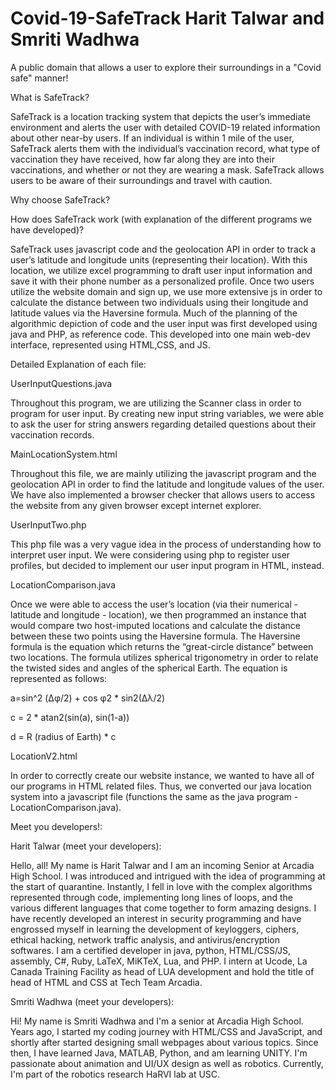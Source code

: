 # Covid-19-SafeTrack Harit Talwar and Smriti Wadhwa
A public domain that allows a user to explore their surroundings in a "Covid safe" manner!

What is SafeTrack?

SafeTrack is a location tracking system that depicts the user’s immediate environment and alerts the user with detailed COVID-19 related information about other near-by users. If an individual is within 1 mile of the user, SafeTrack alerts them with the individual’s vaccination record, what type of vaccination they have received, how far along they are into their vaccinations, and whether or not they are wearing a mask. SafeTrack allows users to be aware of their surroundings and travel with caution. 

Why choose SafeTrack? 

How does SafeTrack work (with explanation of the different programs we have developed)?

SafeTrack uses javascript code and the geolocation API in order to track a user’s latitude and longitude units (representing their location). With this location, we utilize excel programming to draft user input information and save it with their phone number as a personalized profile. Once two users utilize the website domain and sign up, we use more extensive js in order to calculate the distance between two individuals using their longitude and latitude values via the Haversine formula. Much of the planning of the algorithmic depiction of code and the user input was first developed using java and PHP, as reference code. This developed into one main web-dev interface, represented using HTML,CSS, and JS.

Detailed Explanation of each file:

UserInputQuestions.java

Throughout this program, we are utilizing the Scanner class in order to program for user input. By creating new input string variables, we were able to ask the user for string answers regarding detailed questions about their vaccination records.

MainLocationSystem.html

Throughout this file, we are mainly utilizing the javascript program and the geolocation API in order to find the latitude and longitude values of the user. We have also implemented a browser checker that allows users to access the website from any given browser except internet explorer.

UserInputTwo.php

This php file was a very vague idea in the process of understanding how to interpret user input. We were considering using php to register user profiles, but decided to implement our user input program in HTML, instead.

LocationComparison.java

Once we were able to access the user’s location (via their numerical - latitude and longitude - location), we then programmed an instance that would compare two host-imputed locations and calculate the distance between these two points using the Haversine formula. The Haversine formula is the equation which returns the “great-circle distance” between two locations. The formula utilizes spherical trigonometry in order to relate the twisted sides and angles of the spherical Earth. The equation is represented as follows: 


a=sin^2 (Δφ/2) + cos φ2 * sin2(Δλ/2)

c = 2 * atan2(sin(a), sin(1-a))

d = R (radius of Earth) * c


LocationV2.html

In order to correctly create our website instance, we wanted to have all of our programs in HTML related files. Thus, we converted our java location system into a javascript file (functions the same as the java program - LocationComparison.java).


Meet you developers!:

Harit Talwar (meet your developers):

Hello, all! My name is Harit Talwar and I am an incoming Senior at Arcadia High School. I was introduced and intrigued with the idea of programming at the start of quarantine. Instantly, I fell in love with the complex algorithms represented through code, implementing long lines of loops, and the various different languages that come together to form amazing designs. I have recently developed an interest in security programming and have engrossed myself in learning the development of keyloggers, ciphers, ethical hacking, network traffic analysis, and antivirus/encryption softwares. I am a certified developer in java, python, HTML/CSS/JS, assembly, C#, Ruby, LaTeX, MiKTeX, Lua, and PHP. I intern at Ucode, La Canada Training Facility as head of LUA development and hold the title of head of HTML and CSS at Tech Team Arcadia.

Smriti Wadhwa (meet your developers):

Hi! My name is Smriti Wadhwa and I'm a senior at Arcadia High School. Years ago, I started my coding journey with HTML/CSS and JavaScript, and shortly after started designing small webpages about various topics. Since then, I have learned Java, MATLAB, Python, and am learning UNITY. I'm passionate about animation and UI/UX design as well as robotics. Currently, I'm part of the robotics research HaRVI lab at USC.

